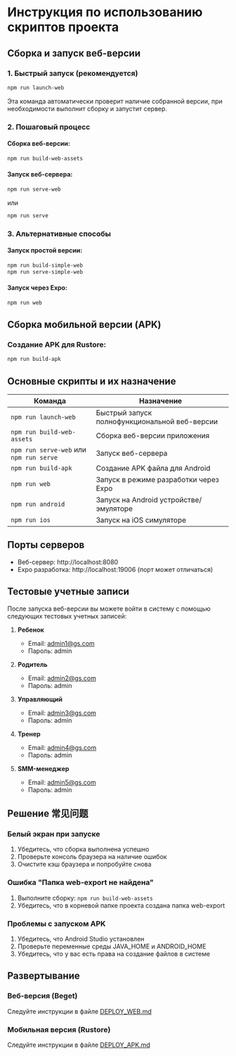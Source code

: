 # Инструкция по использованию скриптов проекта

## Сборка и запуск веб-версии

### 1. Быстрый запуск (рекомендуется)

```bash
npm run launch-web
```

Эта команда автоматически проверит наличие собранной версии, при необходимости выполнит сборку и запустит сервер.

### 2. Пошаговый процесс

#### Сборка веб-версии:

```bash
npm run build-web-assets
```

#### Запуск веб-сервера:

```bash
npm run serve-web
```

или

```bash
npm run serve
```

### 3. Альтернативные способы

#### Запуск простой версии:

```bash
npm run build-simple-web
npm run serve-simple-web
```

#### Запуск через Expo:

```bash
npm run web
```

## Сборка мобильной версии (APK)

### Создание APK для Rustore:

```bash
npm run build-apk
```

## Основные скрипты и их назначение

| Команда                                 | Назначение                                    |
| --------------------------------------- | --------------------------------------------- |
| `npm run launch-web`                    | Быстрый запуск полнофункциональной веб-версии |
| `npm run build-web-assets`              | Сборка веб-версии приложения                  |
| `npm run serve-web` или `npm run serve` | Запуск веб-сервера                            |
| `npm run build-apk`                     | Создание APK файла для Android                |
| `npm run web`                           | Запуск в режиме разработки через Expo         |
| `npm run android`                       | Запуск на Android устройстве/эмуляторе        |
| `npm run ios`                           | Запуск на iOS симуляторе                      |

## Порты серверов

- Веб-сервер: http://localhost:8080
- Expo разработка: http://localhost:19006 (порт может отличаться)

## Тестовые учетные записи

После запуска веб-версии вы можете войти в систему с помощью следующих тестовых учетных записей:

1. **Ребенок**

   - Email: admin1@gs.com
   - Пароль: admin

2. **Родитель**

   - Email: admin2@gs.com
   - Пароль: admin

3. **Управляющий**

   - Email: admin3@gs.com
   - Пароль: admin

4. **Тренер**

   - Email: admin4@gs.com
   - Пароль: admin

5. **SMM-менеджер**
   - Email: admin5@gs.com
   - Пароль: admin

## Решение 常见问题

### Белый экран при запуске

1. Убедитесь, что сборка выполнена успешно
2. Проверьте консоль браузера на наличие ошибок
3. Очистите кэш браузера и попробуйте снова

### Ошибка "Папка web-export не найдена"

1. Выполните сборку: `npm run build-web-assets`
2. Убедитесь, что в корневой папке проекта создана папка web-export

### Проблемы с запуском APK

1. Убедитесь, что Android Studio установлен
2. Проверьте переменные среды JAVA_HOME и ANDROID_HOME
3. Убедитесь, что у вас есть права на создание файлов в системе

## Развертывание

### Веб-версия (Beget)

Следуйте инструкции в файле [DEPLOY_WEB.md](DEPLOY_WEB.md)

### Мобильная версия (Rustore)

Следуйте инструкции в файле [DEPLOY_APK.md](DEPLOY_APK.md)
